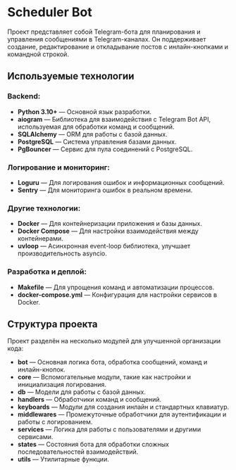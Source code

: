 # Scheduler Bot

Проект представляет собой Telegram-бота для планирования и управления сообщениями в Telegram-каналах. Он поддерживает создание, редактирование и откладывание постов с инлайн-кнопками и командной строкой.

## Используемые технологии

### Backend:
- **Python 3.10+** — Основной язык разработки.
- **aiogram** — Библиотека для взаимодействия с Telegram Bot API, используемая для обработки команд и сообщений.
- **SQLAlchemy** — ORM для работы с базой данных.
- **PostgreSQL** — Система управления базами данных.
- **PgBouncer** — Сервис для пула соединений с PostgreSQL.

### Логирование и мониторинг:
- **Loguru** — Для логирования ошибок и информационных сообщений.
- **Sentry** — Для мониторинга ошибок в реальном времени.

### Другие технологии:
- **Docker** — Для контейнеризации приложения и базы данных.
- **Docker Compose** — Для настройки взаимодействия между контейнерами.
- **uvloop** — Асинхронная event-loop библиотека, улучшает производительность asyncio.

### Разработка и деплой:
- **Makefile** — Для упрощения команд и автоматизации процессов.
- **docker-compose.yml** — Конфигурация для настройки сервисов в Docker.

## Структура проекта

Проект разделён на несколько модулей для улучшенной организации кода:

- **bot** — Основная логика бота, обработка сообщений, команд и инлайн-кнопок.
- **core** — Вспомогательные модули, такие как настройки и инициализация логирования.
- **db** — Модели для работы с базой данных.
- **handlers** — Обработчики команд и сообщений.
- **keyboards** — Модули для создания инлайн и стандартных клавиатур.
- **middlewares** — Промежуточные обработчики для аутентификации и работы с логированием.
- **services** — Логика для работы с пользователями и другими сервисами.
- **states** — Состояния бота для обработки сложных последовательностей взаимодействий.
- **utils** — Утилитарные функции.
